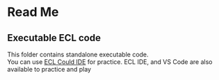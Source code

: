 # Read Me

## Executable ECL code

This folder contains standalone executable code. \
You can use [ECL Could IDE](https://ide.hpccsystems.com/auth/login) for practice.
ECL IDE, and VS Code are also available to practice and play

